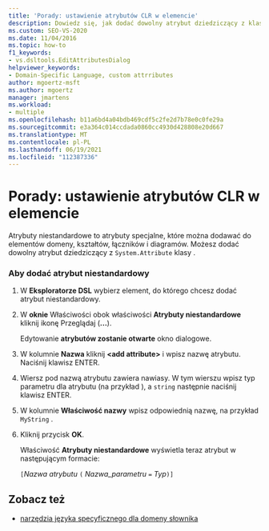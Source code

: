 ```yaml
---
title: 'Porady: ustawienie atrybutów CLR w elemencie'
description: Dowiedz się, jak dodać dowolny atrybut dziedziczący z klasy System.Attribute.
ms.custom: SEO-VS-2020
ms.date: 11/04/2016
ms.topic: how-to
f1_keywords:
- vs.dsltools.EditAttributesDialog
helpviewer_keywords:
- Domain-Specific Language, custom attrributes
author: mgoertz-msft
ms.author: mgoertz
manager: jmartens
ms.workload:
- multiple
ms.openlocfilehash: b11a6bd4a04bdb469cdf5c2fe2d7b78e0c0fe29a
ms.sourcegitcommit: e3a364c014ccdada0860cc4930d428808e20d667
ms.translationtype: MT
ms.contentlocale: pl-PL
ms.lasthandoff: 06/19/2021
ms.locfileid: "112387336"
---
```

# <a name="how-to-set-clr-attributes-on-an-element"></a>Porady: ustawienie atrybutów CLR w elemencie
Atrybuty niestandardowe to atrybuty specjalne, które można dodawać do elementów domeny, kształtów, łączników i diagramów. Możesz dodać dowolny atrybut dziedziczący z `System.Attribute` klasy .

### <a name="to-add-a-custom-attribute"></a>Aby dodać atrybut niestandardowy

1. W **Eksploratorze DSL** wybierz element, do którego chcesz dodać atrybut niestandardowy.

2. W **oknie** Właściwości obok właściwości **Atrybuty niestandardowe** kliknij ikonę Przeglądaj (**...**).

     Edytowanie **atrybutów zostanie otwarte** okno dialogowe.

3. W kolumnie **Nazwa** kliknij **\<add attribute>** i wpisz nazwę atrybutu. Naciśnij klawisz ENTER.

4. Wiersz pod nazwą atrybutu zawiera nawiasy. W tym wierszu wpisz typ parametru dla atrybutu (na przykład ), a `string` następnie naciśnij klawisz ENTER.

5. W kolumnie **Właściwość nazwy** wpisz odpowiednią nazwę, na przykład `MyString` .

6. Kliknij przycisk **OK**.

     Właściwość **Atrybuty niestandardowe** wyświetla teraz atrybut w następującym formacie:

     `[`*Nazwa atrybutu* `(` *Nazwa_parametru* `=` *Typ*`)]`

## <a name="see-also"></a>Zobacz też

- [narzędzia języka specyficznego dla domeny słownika](/previous-versions/bb126564(v=vs.100))